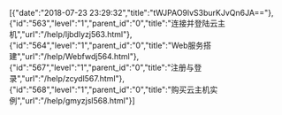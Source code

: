 [{"date":"2018-07-23 23:29:32","title":"tWJPAO9lvS3burKJvQn6JA=="},{"id":"563","level":"1","parent_id":"0","title":"连接并登陆云主机","url":"/help/ljbdlyzj563.html"},{"id":"564","level":"1","parent_id":"0","title":"Web服务搭建","url":"/help/Webfwdj564.html"},{"id":"567","level":"1","parent_id":"0","title":"注册与登录","url":"/help/zcydl567.html"},{"id":"568","level":"1","parent_id":"0","title":"购买云主机实例","url":"/help/gmyzjsl568.html"}]